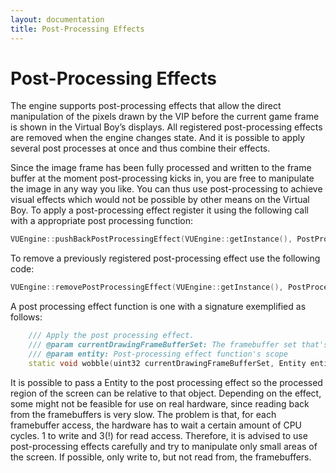 ```yaml
---
layout: documentation
title: Post-Processing Effects
---
```


# Post-Processing Effects

The engine supports post-processing effects that allow the direct manipulation of the pixels drawn by the VIP before the current game frame is shown in the Virtual Boy’s displays. All registered post-processing effects are removed when the engine changes state. And it is possible to apply several post processes at once and thus combine their effects.

Since the image frame has been fully processed and written to the frame buffer at the moment post-processing kicks in, you are free to manipulate the image in any way you like. You can thus use post-processing to achieve visual effects which would not be possible by other means on the Virtual Boy.
To apply a post-processing effect register it using the following call with a appropriate post processing function:

```cpp
VUEngine::pushBackPostProcessingEffect(VUEngine::getInstance(), PostProcessingWobble::wobble, NULL);
```

To remove a previously registered post-processing effect use the following code:

```cpp
VUEngine::removePostProcessingEffect(VUEngine::getInstance(), PostProcessingWobble::wobble, NULL);
```

A post processing effect function is one with a signature exemplified as follows:

```cpp
    /// Apply the post processing effect.
    /// @param currentDrawingFrameBufferSet: The framebuffer set that's currently being accessed
    /// @param entity: Post-processing effect function's scope
    static void wobble(uint32 currentDrawingFrameBufferSet, Entity entity);
```

It is possible to pass a Entity to the post processing effect so the processed region of the screen can be relative to that object.
Depending on the effect, some might not be feasible for use on real hardware, since reading back from the framebuffers is very slow. The problem is that, for each framebuffer access, the hardware has to wait a certain amount of CPU cycles. 1 to write and 3(!) for read access. Therefore, it is advised to use post-processing effects carefully and try to manipulate only small areas of the screen. If possible, only write to, but not read from, the framebuffers.
